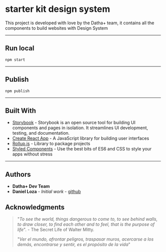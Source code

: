 # starter kit design system

This project is developed with love by the Datha+ team, it contains all the components to build websites with Design System

***

## Run local

`npm start`

***

## Publish

`npm publish`

***

## Built With

* [Storybook](https://storybook.js.org/) - Storybook is an open source tool for building UI components and pages in isolation. It streamlines UI development, testing, and documentation.
* [Create React App](https://github.com/facebook/create-react-app) - A JavaScript library for building user interfaces
* [Rollup.js](https://rollupjs.org/) - Library to package projects
* [Styled Components](https://styled-components.com/) - Use the best bits of ES6 and CSS to style your apps without stress

***

## Authors
* **Datha+ Dev Team**
* **Daniel Loza** - *Initial work* - [github](https://github.com/danidaniel6462)

## Acknowledgments

> "*To see the world, things dangerous to come to, to see behind walls, to draw closer, to find each other and to feel, that is the purpose of life*". - The Secret Life of Walter Mitty.
>
> "*Ver el mundo, afrontar peligros, traspasar muros, acercarse a los demás, encontrarse y sentir, es el propósito de la vida*"
